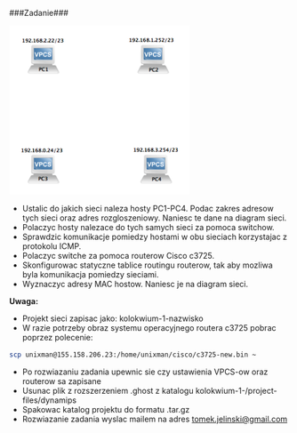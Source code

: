 ###Zadanie###

<img src="./kolokwium-1.png" width="325">


- Ustalic do jakich sieci naleza hosty PC1-PC4. Podac zakres adresow tych sieci oraz adres rozgloszeniowy. Naniesc te dane na diagram sieci.
- Polaczyc hosty nalezace do tych samych sieci za pomoca switchow.
- Sprawdzic komunikacje pomiedzy hostami w obu sieciach korzystajac z protokolu ICMP.
- Polaczyc switche za pomoca routerow Cisco c3725.
- Skonfigurowac statyczne tablice routingu routerow, tak aby mozliwa byla komunikacja pomiedzy sieciami. 
- Wyznaczyc adresy MAC hostow. Naniesc je na diagram sieci.

__Uwaga:__
- Projekt sieci zapisac jako: kolokwium-1-nazwisko
- W razie potrzeby obraz systemu operacyjnego routera c3725 pobrac poprzez polecenie:
```bash
scp unixman@155.158.206.23:/home/unixman/cisco/c3725-new.bin ~
```
- Po rozwiazaniu zadania upewnic sie czy ustawienia VPCS-ow oraz routerow sa zapisane
- Usunac plik z rozszerzeniem .ghost z katalogu kolokwium-1-<nazwisko>/project-files/dynamips
- Spakowac katalog projektu do formatu .tar.gz 
- Rozwiazanie zadania wyslac mailem na adres tomek.jelinski@gmail.com 
